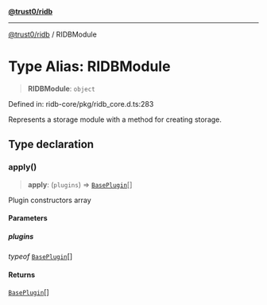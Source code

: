 [**@trust0/ridb**](../README.md)

***

[@trust0/ridb](../README.md) / RIDBModule

# Type Alias: RIDBModule

> **RIDBModule**: `object`

Defined in: ridb-core/pkg/ridb\_core.d.ts:283

Represents a storage module with a method for creating storage.

## Type declaration

### apply()

> **apply**: (`plugins`) => [`BasePlugin`](../classes/BasePlugin.md)[]

Plugin constructors array

#### Parameters

##### plugins

*typeof* [`BasePlugin`](../classes/BasePlugin.md)[]

#### Returns

[`BasePlugin`](../classes/BasePlugin.md)[]
